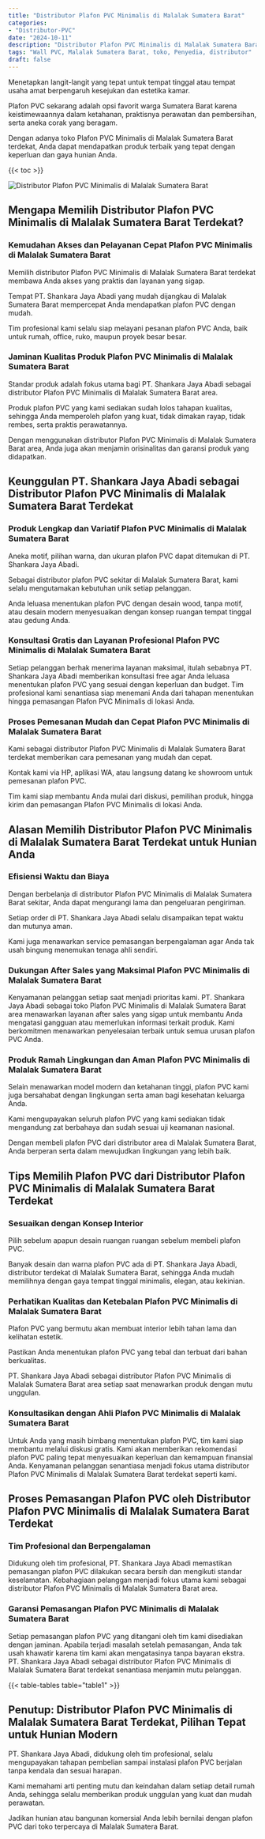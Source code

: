 ```yaml
---
title: "Distributor Plafon PVC Minimalis di Malalak Sumatera Barat"
categories: 
- "Distributor-PVC"
date: "2024-10-11"
description: "Distributor Plafon PVC Minimalis di Malalak Sumatera Barat untuk rumah, kantor, serta gerai. Panel unggulan, pilihan motif, warna modern, beserta jasa instalasi dikerjakan oleh teknisi profesional dan kepastian resmi!|Layanan distribusi Plafon PVC Minimalis di Malalak Sumatera Barat untuk keperluan rumah, kantor, atau ritel, dengan produk unggulan dan penempatan oleh tim ahli serta garansi resmi.|Solusi Plafon PVC Minimalis di Malalak Sumatera Barat yang andal bagi rumah, office, dan toko, bersama material berkualitas dan penempatan oleh teknisi profesional serta kepastian resmi.|Penyediaan Plafon PVC Minimalis di Malalak Sumatera Barat bagi tempat tinggal, perkantoran, serta gerai, dengan material terbaik dan penempatan ditangani oleh tim ahli, lengkap beserta garansi resmi.}"
tags: "Wall PVC, Malalak Sumatera Barat, toko, Penyedia, distributor"
draft: false
---
```


Menetapkan langit-langit yang tepat untuk tempat tinggal atau tempat usaha amat berpengaruh kesejukan dan estetika kamar.

Plafon PVC sekarang adalah opsi favorit warga Sumatera Barat karena keistimewaannya dalam ketahanan, praktisnya perawatan dan pembersihan, serta aneka corak yang beragam.

Dengan adanya toko Plafon PVC Minimalis di Malalak Sumatera Barat terdekat, Anda dapat mendapatkan produk terbaik yang tepat dengan keperluan dan gaya hunian Anda.

{{< toc >}}

![Distributor Plafon PVC Minimalis di Malalak Sumatera Barat](/images/Distributor-PVC/Distributor-Plafon-PVC-Minimalis-di-Malalak-Sumatera-Barat.png)


## Mengapa Memilih Distributor Plafon PVC Minimalis di Malalak Sumatera Barat Terdekat?

### Kemudahan Akses dan Pelayanan Cepat Plafon PVC Minimalis di Malalak Sumatera Barat

Memilih distributor Plafon PVC Minimalis di Malalak Sumatera Barat terdekat membawa Anda akses yang praktis dan layanan yang sigap.

Tempat PT. Shankara Jaya Abadi yang mudah dijangkau di Malalak Sumatera Barat mempercepat Anda mendapatkan plafon PVC dengan mudah.

Tim profesional kami selalu siap melayani pesanan plafon PVC Anda, baik untuk rumah, office, ruko, maupun proyek besar besar.

### Jaminan Kualitas Produk Plafon PVC Minimalis di Malalak Sumatera Barat

Standar produk adalah fokus utama bagi PT. Shankara Jaya Abadi sebagai distributor Plafon PVC Minimalis di Malalak Sumatera Barat area.

Produk plafon PVC yang kami sediakan sudah lolos tahapan kualitas, sehingga Anda memperoleh plafon yang kuat, tidak dimakan rayap, tidak rembes, serta praktis perawatannya.

Dengan menggunakan distributor Plafon PVC Minimalis di Malalak Sumatera Barat area, Anda juga akan menjamin orisinalitas dan garansi produk yang didapatkan.

## Keunggulan PT. Shankara Jaya Abadi sebagai Distributor Plafon PVC Minimalis di Malalak Sumatera Barat Terdekat

### Produk Lengkap dan Variatif Plafon PVC Minimalis di Malalak Sumatera Barat

Aneka motif, pilihan warna, dan ukuran plafon PVC dapat ditemukan di PT. Shankara Jaya Abadi.

Sebagai distributor plafon PVC sekitar di Malalak Sumatera Barat, kami selalu mengutamakan kebutuhan unik setiap pelanggan.

Anda leluasa menentukan plafon PVC dengan desain wood, tanpa motif, atau desain modern menyesuaikan dengan konsep ruangan tempat tinggal atau gedung Anda.

### Konsultasi Gratis dan Layanan Profesional Plafon PVC Minimalis di Malalak Sumatera Barat

Setiap pelanggan berhak menerima layanan maksimal, itulah sebabnya PT. Shankara Jaya Abadi memberikan konsultasi free agar Anda leluasa menentukan plafon PVC yang sesuai dengan keperluan dan budget. Tim profesional kami senantiasa siap menemani Anda dari tahapan menentukan hingga pemasangan Plafon PVC Minimalis di lokasi Anda.

### Proses Pemesanan Mudah dan Cepat Plafon PVC Minimalis di Malalak Sumatera Barat

Kami sebagai distributor Plafon PVC Minimalis di Malalak Sumatera Barat terdekat memberikan cara pemesanan yang mudah dan cepat.

Kontak kami via HP, aplikasi WA, atau langsung datang ke showroom untuk pemesanan plafon PVC.

Tim kami siap membantu Anda mulai dari diskusi, pemilihan produk, hingga kirim dan pemasangan Plafon PVC Minimalis di lokasi Anda.

## Alasan Memilih Distributor Plafon PVC Minimalis di Malalak Sumatera Barat Terdekat untuk Hunian Anda

### Efisiensi Waktu dan Biaya

Dengan berbelanja di distributor Plafon PVC Minimalis di Malalak Sumatera Barat sekitar, Anda dapat mengurangi lama dan pengeluaran pengiriman.

Setiap order di PT. Shankara Jaya Abadi selalu disampaikan tepat waktu dan mutunya aman.

Kami juga menawarkan service pemasangan berpengalaman agar Anda tak usah bingung menemukan tenaga ahli sendiri.

### Dukungan After Sales yang Maksimal Plafon PVC Minimalis di Malalak Sumatera Barat

Kenyamanan pelanggan setiap saat menjadi prioritas kami. PT. Shankara Jaya Abadi sebagai toko Plafon PVC Minimalis di Malalak Sumatera Barat area menawarkan layanan after sales yang sigap untuk membantu Anda mengatasi gangguan atau memerlukan informasi terkait produk. Kami berkomitmen menawarkan penyelesaian terbaik untuk semua urusan plafon PVC Anda.

### Produk Ramah Lingkungan dan Aman Plafon PVC Minimalis di Malalak Sumatera Barat

Selain menawarkan model modern dan ketahanan tinggi, plafon PVC kami juga bersahabat dengan lingkungan serta aman bagi kesehatan keluarga Anda.

Kami mengupayakan seluruh plafon PVC yang kami sediakan tidak mengandung zat berbahaya dan sudah sesuai uji keamanan nasional.

Dengan membeli plafon PVC dari distributor area di Malalak Sumatera Barat, Anda berperan serta dalam mewujudkan lingkungan yang lebih baik.

## Tips Memilih Plafon PVC dari Distributor Plafon PVC Minimalis di Malalak Sumatera Barat Terdekat

### Sesuaikan dengan Konsep Interior

Pilih sebelum apapun desain ruangan ruangan sebelum membeli plafon PVC.

Banyak desain dan warna plafon PVC ada di PT. Shankara Jaya Abadi, distributor terdekat di Malalak Sumatera Barat, sehingga Anda mudah memilihnya dengan gaya tempat tinggal minimalis, elegan, atau kekinian.

### Perhatikan Kualitas dan Ketebalan Plafon PVC Minimalis di Malalak Sumatera Barat

Plafon PVC yang bermutu akan membuat interior lebih tahan lama dan kelihatan estetik.

Pastikan Anda menentukan plafon PVC yang tebal dan terbuat dari bahan berkualitas.

PT. Shankara Jaya Abadi sebagai distributor Plafon PVC Minimalis di Malalak Sumatera Barat area setiap saat menawarkan produk dengan mutu unggulan.

### Konsultasikan dengan Ahli Plafon PVC Minimalis di Malalak Sumatera Barat

Untuk Anda yang masih bimbang menentukan plafon PVC, tim kami siap membantu melalui diskusi gratis. Kami akan memberikan rekomendasi plafon PVC paling tepat menyesuaikan keperluan dan kemampuan finansial Anda. Kenyamanan pelanggan senantiasa menjadi fokus utama distributor Plafon PVC Minimalis di Malalak Sumatera Barat terdekat seperti kami.

## Proses Pemasangan Plafon PVC oleh Distributor Plafon PVC Minimalis di Malalak Sumatera Barat Terdekat

### Tim Profesional dan Berpengalaman

Didukung oleh tim profesional, PT. Shankara Jaya Abadi memastikan pemasangan plafon PVC dilakukan secara bersih dan mengikuti standar keselamatan. Kebahagiaan pelanggan menjadi fokus utama kami sebagai distributor Plafon PVC Minimalis di Malalak Sumatera Barat area.

### Garansi Pemasangan Plafon PVC Minimalis di Malalak Sumatera Barat

Setiap pemasangan plafon PVC yang ditangani oleh tim kami disediakan dengan jaminan. Apabila terjadi masalah setelah pemasangan, Anda tak usah khawatir karena tim kami akan mengatasinya tanpa bayaran ekstra. PT. Shankara Jaya Abadi sebagai distributor Plafon PVC Minimalis di Malalak Sumatera Barat terdekat senantiasa menjamin mutu pelanggan.

{{< table-tables table="table1" >}}

## Penutup: Distributor Plafon PVC Minimalis di Malalak Sumatera Barat Terdekat, Pilihan Tepat untuk Hunian Modern

PT. Shankara Jaya Abadi, didukung oleh tim profesional, selalu mengupayakan tahapan pembelian sampai instalasi plafon PVC berjalan tanpa kendala dan sesuai harapan.

Kami memahami arti penting mutu dan keindahan dalam setiap detail rumah Anda, sehingga selalu memberikan produk unggulan yang kuat dan mudah perawatan.

Jadikan hunian atau bangunan komersial Anda lebih bernilai dengan plafon PVC dari toko terpercaya di Malalak Sumatera Barat.
